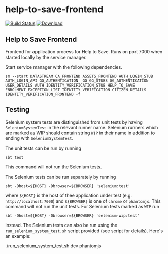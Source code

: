 # help-to-save-frontend

[![Build Status](https://travis-ci.org/hmrc/help-to-save-frontend.svg)](https://travis-ci.org/hmrc/help-to-save-frontend) [ ![Download](https://api.bintray.com/packages/hmrc/releases/help-to-save-frontend/images/download.svg) ](https://bintray.com/hmrc/releases/help-to-save-frontend/_latestVersion)

## Help to Save Frontend

Frontend for application process for Help to Save. Runs on port 7000 when started locally by the service manager.

Start service manager with the following dependencies. 

```
sm --start DATASTREAM CA_FRONTEND ASSETS_FRONTEND AUTH_LOGIN_STUB AUTH_LOGIN_API GG_AUTHENTICATION  GG GG_STUBS GG_AUTHENTICATION USER_DETAILS AUTH IDENTITY_VERIFICATION_STUB HELP_TO_SAVE ENROLMENT_EXCEPTION_LIST IDENTITY_VERIFICATION CITIZEN_DETAILS IDENTITY_VERIFICATION_FRONTEND -f 
```

## Testing
Selenium system tests are distinguished from unit tests by having `SeleniumSystemTest` in the relevant runner name. Selenium
runners which are marked as WIP should contain string `WIP` in their name in addition to ending with `SeleniumSystemTest`.

The unit tests can be run by running
```
sbt test
```
This command will not run the Selenium tests.

The Selenium tests can be run separately by running
 ```
 sbt -Dhost=${HOST} -Dbrowser=${BROWSER} 'selenium:test'
```
where `${HOST}` is the host of thee application under test (e.g. `http://localhost:7000`) and
`${BROWSER}` is one of `chrome` or `phantomjs`. This command will not run the unit tests. For Selenium
tests marked as `WIP` run
 ```
 sbt -Dhost=${HOST} -Dbrowser=${BROWSER} 'selenium-wip:test'
```
instead. The Selenium tests can also be run using the `run_selenium_system_test.sh` script
provided (see script for details). Here's an example:

./run_selenium_system_test.sh dev phantomjs
